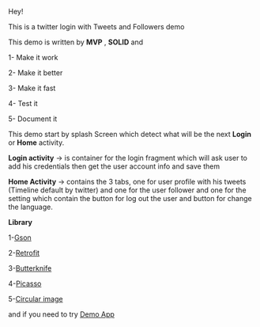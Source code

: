 Hey! 

This is a twitter login with Tweets and Followers demo

This demo is written by **MVP** , **SOLID** and 

1- Make it work 

2- Make it better 

3- Make it fast

4- Test it 

5- Document it 


This demo start by splash Screen which detect what will be the next **Login** or **Home** activity.

**Login activity** -> is container for the login fragment which will ask user to add his credentials then get the user account info and  save them 

**Home Activity** -> contains the 3 tabs, one for user profile with his tweets (Timeline default by twitter) and one for the user follower and one for the setting which contain the button for log out the user and button for change the language.

**Library**

1-[Gson](https://github.com/google/gson)

2-[Retrofit](https://github.com/square/retrofit)

3-[Butterknife](https://github.com/JakeWharton/butterknife)

4-[Picasso](https://github.com/square/picasso)

5-[Circular image](https://github.com/hdodenhof/CircleImageView)


and if you need to try [Demo App](https://www.dropbox.com/s/3y7bp5tiag38wkv/TwitterLogin.apk?dl=0)

